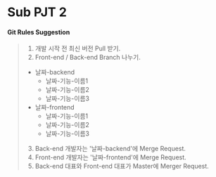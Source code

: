 # Sub PJT 2

#### Git Rules Suggestion

>1. 개발 시작 전 최신 버전 Pull 받기.
>2. Front-end / Back-end Branch 나누기.
>   - 날짜-backend
>     - 날짜-기능-이름1
>     - 날짜-기능-이름2
>     - 날짜-기능-이름3
>   - 날짜-frontend
>     - 날짜-기능-이름1
>     - 날짜-기능-이름2
>     - 날짜-기능-이름3
>3. Back-end 개발자는 '날짜-backend'에 Merge Request.
>4. Front-end 개발자는 '날짜-frontend'에 Merge Request.
>5. Back-end 대표와 Front-end 대표가 Master에 Merger Request.

